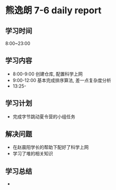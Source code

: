 
# 熊逸朗 7-6 daily report

## 学习时间

8:00~23:00

## 学习内容

- 8:00-9:00 创建仓库, 配置科学上网
- 9:00-12:00 基本完成排序算法, 差一点复杂度分析
- 13:25-

## 学习计划

- 完成字节跳动夏令营的小组任务

## 解决问题

- 在赵晨阳学长的帮助下配好了科学上网
- 学习了堆的相关知识

## 学习总结

- 